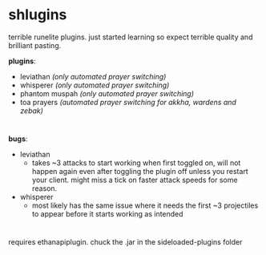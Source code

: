 # shlugins
terrible runelite plugins. just started learning so expect terrible quality and brilliant pasting.

**plugins**:
- leviathan *(only automated prayer switching)*
- whisperer *(only automated prayer switching)*
- phantom muspah *(only automated prayer switching)*
- toa prayers *(automated prayer switching for akkha, wardens and zebak)*

#

**bugs**:  
- leviathan
  - takes ~3 attacks to start working when first toggled on, will not happen again even after toggling the plugin off unless you restart your client. might miss a tick on faster attack speeds for some reason.
- whisperer
  - most likely has the same issue where it needs the first ~3 projectiles to appear before it starts working as intended

#
  
requires ethanapiplugin. chuck the .jar in the sideloaded-plugins folder

#
